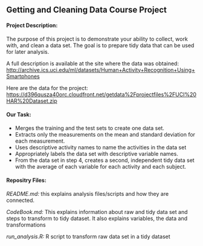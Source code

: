 ## Getting and Cleaning Data Course Project 
#### Project Description: 
The purpose of this project is to demonstrate your ability to collect, work with, and clean a data set. The goal is to prepare tidy data that can be used for later analysis. 

A full description is available at the site where the data was obtained:
http://archive.ics.uci.edu/ml/datasets/Human+Activity+Recognition+Using+Smartphones

Here are the data for the project:
https://d396qusza40orc.cloudfront.net/getdata%2Fprojectfiles%2FUCI%20HAR%20Dataset.zip

#### Our Task:
- Merges the training and the test sets to create one data set.
- Extracts only the measurements on the mean and standard deviation for each measurement.
- Uses descriptive activity names to name the activities in the data set
- Appropriately labels the data set with descriptive variable names.
- From the data set in step 4, creates a second, independent tidy data set with the average of each variable for each activity and each subject.

#### Repositry Files:
*README.md:* this explains analysis files/scripts and how they are connected. 

*CodeBook.md:* This explains information about raw and tidy data set and steps to transform to tidy dataset. It also explains variables, the data and transformations

*run_analysis.R:* R script to transform raw data set in a tidy dataset


